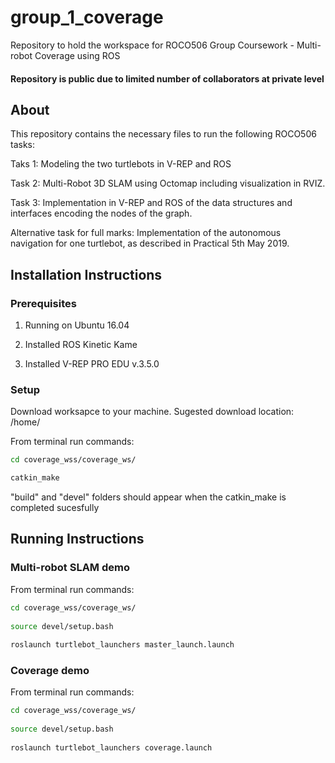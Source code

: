 # group_1_coverage
Repository to hold the workspace for ROCO506 Group Coursework - Multi-robot Coverage using ROS

#### Repository is public due to limited number of collaborators at private level

## About
This repository contains the necessary files to run the following ROCO506 tasks:

Taks 1: Modeling the two turtlebots in V-REP and ROS

Task 2: Multi-Robot 3D SLAM using Octomap including visualization in RVIZ.

Task 3: Implementation in V-REP and ROS of the data structures and interfaces encoding the nodes of the graph. 

Alternative task for full marks: Implementation of the autonomous navigation for one turtlebot, as described in Practical 5th May 2019.

## Installation Instructions

### Prerequisites
1. Running on Ubuntu 16.04

2. Installed ROS Kinetic Kame

3. Installed V-REP PRO EDU v.3.5.0

### Setup
Download worksapce to your machine. Sugested download location: /home/

From terminal run commands:
```bash
cd coverage_wss/coverage_ws/

catkin_make
```

"build" and "devel" folders should appear when the catkin_make is completed sucesfully

## Running Instructions

### Multi-robot SLAM demo
From terminal run commands:
  
```bash
cd coverage_wss/coverage_ws/
  
source devel/setup.bash
 
roslaunch turtlebot_launchers master_launch.launch
```

### Coverage demo
From terminal run commands:
 
```bash 
cd coverage_wss/coverage_ws/
  
source devel/setup.bash
  
roslaunch turtlebot_launchers coverage.launch
```
